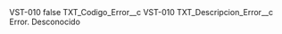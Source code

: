 <?xml version="1.0" encoding="UTF-8"?>
<CustomMetadata xmlns="http://soap.sforce.com/2006/04/metadata" xmlns:xsi="http://www.w3.org/2001/XMLSchema-instance" xmlns:xsd="http://www.w3.org/2001/XMLSchema">
    <label>VST-010</label>
    <protected>false</protected>
    <values>
        <field>TXT_Codigo_Error__c</field>
        <value xsi:type="xsd:string">VST-010</value>
    </values>
    <values>
        <field>TXT_Descripcion_Error__c</field>
        <value xsi:type="xsd:string">Error. Desconocido</value>
    </values>
</CustomMetadata>
